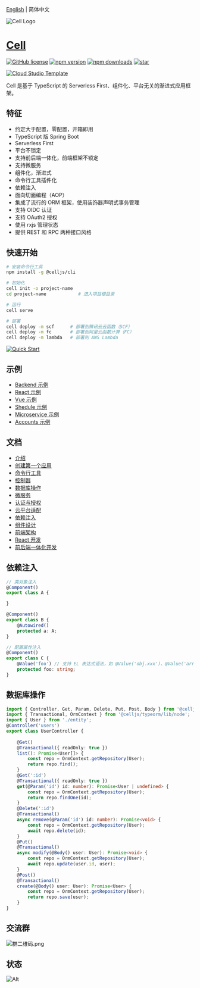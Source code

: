 [English](./README.md) | 简体中文


![Cell Logo](https://cellbang-lib.oss-cn-hangzhou.aliyuncs.com/Cell%20Logo%20Green.svg) 

# [Cell](https://cell.cellbang.com/) 

[![GitHub license](https://img.shields.io/badge/license-MIT-blue.svg)](https://github.com/cellbang/cell/blob/master/LICENSE)
[![npm version](https://img.shields.io/npm/v/@celljs/core.svg?style=flat)](https://www.npmjs.com/org/cell)
[![npm downloads](https://img.shields.io/npm/dm/@celljs/core.svg?style=flat)](https://www.npmjs.com/org/cell)
[![star](https://gitee.com/cellbang/cell/badge/star.svg?theme=dark)](https://gitee.com/cellbang/cell)

[![Cloud Studio Template](https://cs-res.codehub.cn/common/assets/icon-badge.svg)](https://cloudstudio.net/templates/1vrwujau96o)

Cell 是基于 TypeScript 的 Serverless First、组件化、平台无关的渐进式应用框架。


## 特征

- 约定大于配置，零配置，开箱即用
- TypeScript 版 Spring Boot
- Serverless First
- 平台不锁定
- 支持前后端一体化，前端框架不锁定
- 支持微服务
- 组件化，渐进式
- 命令行工具插件化
- 依赖注入
- 面向切面编程（AOP）
- 集成了流行的 ORM 框架，使用装饰器声明式事务管理
- 支持 OIDC 认证
- 支持 OAuth2 授权
- 使用 rxjs 管理状态
- 提供 REST 和 RPC 两种接口风格

## 快速开始

```bash
# 安装命令行工具
npm install -g @celljs/cli

# 初始化
cell init -o project-name
cd project-name            # 进入项目根目录

# 运行
cell serve

# 部署
cell deploy -m scf      # 部署到腾讯云云函数（SCF）
cell deploy -m fc       # 部署到阿里云函数计算（FC）
cell deploy -m lambda   # 部署到 AWS Lambda
```

[![Quick Start](https://asciinema.org/a/474104.svg)](https://asciinema.org/a/474104?speed=2.5&autoplay=1)

## 示例

- [Backend 示例](https://cloudstudio.net/templates/5QnU8uuBCE)
- [React 示例](https://cloudstudio.net/templates/5QWIO8Jazj)
- [Vue 示例](https://cloudstudio.net/templates/5QuWSgAul5)
- [Shedule 示例](https://cloudstudio.net/templates/5BfaTPi5n5)
- [Microservice 示例](https://cloudstudio.net/templates/5QxzzZvxvx)
- [Accounts 示例](https://cloudstudio.net/templates/5QOrLlMcV6)

## 文档

- [介绍](https://cell.cellbang.com/guide/%E4%BB%8B%E7%BB%8D)
- [创建第一个应用](https://cell.cellbang.com/guide/%E5%88%9B%E5%BB%BA%E7%AC%AC%E4%B8%80%E4%B8%AA%E5%BA%94%E7%94%A8)
- [命令行工具](https://cell.cellbang.com/guide/%E5%91%BD%E4%BB%A4%E8%A1%8C%E5%B7%A5%E5%85%B7)
- [控制器](https://cell.cellbang.com/guide/%E6%8E%A7%E5%88%B6%E5%99%A8)
- [数据库操作](https://cell.cellbang.com/guide/%E6%95%B0%E6%8D%AE%E5%BA%93typeorm)
- [微服务](https://cell.cellbang.com/dev/%E5%BE%AE%E6%9C%8D%E5%8A%A1)
- [认证与授权](https://cell.cellbang.com/guide/%E8%AE%A4%E8%AF%81%E4%B8%8E%E6%8E%88%E6%9D%83)
- [云平台适配](https://cell.cellbang.com/cloud/%E4%BA%91%E5%B9%B3%E5%8F%B0%E9%80%82%E9%85%8D)
- [依赖注入](https://cell.cellbang.com/guide/%E4%BE%9D%E8%B5%96%E6%B3%A8%E5%85%A5)
- [组件设计](https://cell.cellbang.com/guide/%E7%BB%84%E4%BB%B6%E8%AE%BE%E8%AE%A1)
- [前端架构](https://cell.cellbang.com/guide/%E5%89%8D%E7%AB%AF%E6%9E%B6%E6%9E%84)
- [React 开发](https://cell.cellbang.com/dev/react)
- [前后端一体化开发](https://cell.cellbang.com/dev/%E5%89%8D%E5%90%8E%E7%AB%AF%E4%B8%80%E4%BD%93%E5%8C%96%E5%BC%80%E5%8F%91)


## 依赖注入

```typescript
// 类对象注入
@Component()
export class A {

}

@Component()
export class B {
    @Autowired()
    protected a: A;
}

// 配置属性注入
@Component()
export class C {
    @Value('foo') // 支持 EL 表达式语法，如 @Value('obj.xxx')、@Value('arr[1]') 等等
    protected foo: string;
}
```

## 数据库操作

```typescript
import { Controller, Get, Param, Delete, Put, Post, Body } from '@celljs/mvc/lib/node';
import { Transactional, OrmContext } from '@celljs/typeorm/lib/node';
import { User } from './entity';
@Controller('users')
export class UserController {
    
    @Get()
    @Transactional({ readOnly: true })
    list(): Promise<User[]> {
        const repo = OrmContext.getRepository(User);
        return repo.find();
    }
    @Get(':id')
    @Transactional({ readOnly: true })
    get(@Param('id') id: number): Promise<User | undefined> {
        const repo = OrmContext.getRepository(User);
        return repo.findOne(id);
    }
    @Delete(':id')
    @Transactional()
    async remove(@Param('id') id: number): Promise<void> {
        const repo = OrmContext.getRepository(User);
        await repo.delete(id);
    }
    @Put()
    @Transactional()
    async modify(@Body() user: User): Promise<void> {
        const repo = OrmContext.getRepository(User);
        await repo.update(user.id, user);
    }
    @Post()
    @Transactional()
    create(@Body() user: User): Promise<User> {
        const repo = OrmContext.getRepository(User);
        return repo.save(user);
    }
}
```

## 交流群

![群二维码.png](https://cellbang-lib.oss-cn-hangzhou.aliyuncs.com/%E7%BE%A4%E4%BA%8C%E7%BB%B4%E7%A0%81.png)

## 状态
![Alt](https://repobeats.axiom.co/api/embed/59b39c98717cf1ae18b57f24d2efe91617e3a6f1.svg "Repobeats analytics image")
